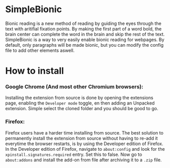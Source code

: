 # SimpleBionic

Bionic reading is a new method of reading by guiding the eyes through the text with aritifial fixation points. By making the first part of a word bold, the brain center can complete the word in the brain and skip the rest of the text.
SimpleBionic is a way to very easily enable bionic reading for webpages. By default, only paragraphs will be made bionic, but you can modify the config file to add other elements aswell.

# How to install
### Google Chrome (And most other Chromium browsers):
Installing the extension from source is done by opening the extensions page, enabling the `Developer mode` toggle, en then adding an Unpacked extension. Simple select the cloned folder and you should be good to go.

### Firefox:
Firefox users have a harder time installing from source. The best solution to permanently install the extension from source without having to re-add it everytime the browser restarts, is by using the Developer edition of Firefox. In the Developer edition of Firefox, navigate to `about:config` and look for the `xpinstall.signatures.required` entry. Set this to false. Now go to `about:addons` and install the add-on from file after archiving it to a `.zip` file.
